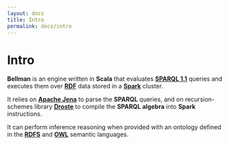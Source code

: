 ```yaml
---
layout: docs
title: Intro
permalink: docs/intro
---
```


# Intro

**Bellman** is an engine written in **Scala** that evaluates [**SPARQL 1.1**](https://www.w3.org/TR/sparql11-query/) 
queries and executes them over [**RDF**](https://www.w3.org/RDF/) data stored in a [**Spark**](https://spark.apache.org/)
cluster.

It relies on [**Apache Jena**](https://jena.apache.org/) to parse the **SPARQL** queries, and on recursion-schemes library
[**Droste**](https://github.com/higherkindness/droste) to compile the **SPARQL algebra** into **Spark** instructions.

It can perform inference reasoning when provided with an ontology defined in the [**RDFS**](https://www.w3.org/TR/rdf-schema/)
and [**OWL**](https://www.w3.org/OWL/) semantic languages.
